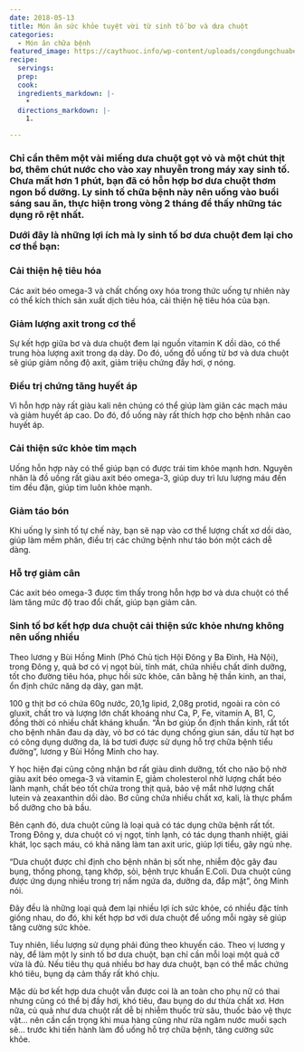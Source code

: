 ```yaml
---
date: 2018-05-13
title: Món ăn sức khỏe tuyệt vời từ sinh tố bơ và dưa chuột
categories:
  - Món ăn chữa bệnh
featured_image: https://caythuoc.info/wp-content/uploads/congdungchuabenhcuabovaduachuot.png
recipe:
  servings:  
  prep:  
  cook:  
  ingredients_markdown: |-
    * 
  directions_markdown: |-
    1. 

---
```

<h3>Chỉ cần thêm một vài miếng dưa chuột gọt vỏ và một chút thịt bơ, thêm chút nước cho vào xay nhuyễn trong máy xay sinh tố. Chưa mất hơn 1 phút, bạn đã có hỗn hợp bơ dưa chuột thơm ngon bổ dưỡng. Ly sinh tố chữa bệnh này nên uống vào buổi sáng sau ăn, thực hiện trong vòng 2 tháng để thấy những tác dụng rõ rệt nhất.</3>

Dưới đây là những lợi ích mà ly sinh tố bơ dưa chuột đem lại cho cơ thể bạn:

<h3>Cải thiện hệ tiêu hóa</h3>

Các axit béo omega-3 và chất chống oxy hóa trong thức uống tự nhiên này có thể kích thích sản xuất dịch tiêu hóa, cải thiện hệ tiêu hóa của bạn.

<h3>Giảm lượng axit trong cơ thể</h3>

Sự kết hợp giữa bơ và dưa chuột đem lại nguồn vitamin K dồi dào, có thể trung hòa lượng axit trong dạ dày. Do đó, uống đồ uống từ bơ và dưa chuột sẽ giúp giảm nồng độ axit, giảm triệu chứng đầy hơi, ợ nóng.

<h3>Điều trị chứng tăng huyết áp</h3>

Vì hỗn hợp này rất giàu kali nên chúng có thể giúp làm giãn các mạch máu và giảm huyết áp cao. Do đó, đồ uống này rất thích hợp cho bệnh nhân cao huyết áp.

<h3>Cải thiện sức khỏe tim mạch</h3>

Uống hỗn hợp này có thể giúp bạn có được trái tim khỏe mạnh hơn. Nguyên nhân là đồ uống rất giàu axit béo omega-3, giúp duy trì lưu lượng máu đến tim đều đặn, giúp tim luôn khỏe mạnh.

<h3>Giảm táo bón</h3>

Khi uống ly sinh tố tự chế này, bạn sẽ nạp vào cơ thể lượng chất xơ dồi dào, giúp làm mềm phân, điều trị các chứng bệnh như táo bón một cách dễ dàng.

<h3>Hỗ trợ giảm cân</h3>

Các axit béo omega-3 được tìm thấy trong hỗn hợp bơ và dưa chuột có thể làm tăng mức độ trao đổi chất, giúp bạn giảm cân.

<h3>Sinh tố bơ kết hợp dưa chuột cải thiện sức khỏe nhưng không nên uống nhiều</h3>

Theo lương y Bùi Hồng Minh (Phó Chủ tịch Hội Đông y Ba Đình, Hà Nội), trong Đông y, quả bơ có vị ngọt bùi, tính mát, chứa nhiều chất dinh dưỡng, tốt cho đường tiêu hóa, phục hồi sức khỏe, cân bằng hệ thần kinh, an thai, ổn định chức năng dạ dày, gan mật.

100 g thịt bơ có chứa 60g nước, 20,1g lipid, 2,08g protid, ngoài ra còn có gluxit, chất tro và lượng lớn chất khoáng như Ca, P, Fe, vitamin A, B1, C, đồng thời có nhiều chất kháng khuẩn. “Ăn bơ giúp ổn định thần kinh, rất tốt cho bệnh nhân đau dạ dày, vỏ bơ có tác dụng chống giun sán, dầu từ hạt bơ có công dụng dưỡng da, lá bơ tươi được sử dụng hỗ trợ chữa bệnh tiểu đường”, lương y Bùi Hồng Minh cho hay.

Y học hiện đại cũng công nhận bơ rất giàu dinh dưỡng, tốt cho não bộ nhờ giàu axit béo omega-3 và vitamin E, giảm cholesterol nhờ lượng chất béo lành mạnh, chất béo tốt chứa trong thịt quả, bảo vệ mắt nhờ lượng chất lutein và zeaxanthin dồi dào. Bơ cũng chứa nhiều chất xơ, kali, là thực phẩm bổ dưỡng cho bà bầu.

Bên cạnh đó, dưa chuột cũng là loại quả có tác dụng chữa bệnh rất tốt. Trong Đông y, dưa chuột có vị ngọt, tính lạnh, có tác dụng thanh nhiệt, giải khát, lọc sạch máu, có khả năng làm tan axit uric, giúp lợi tiểu, gây ngủ nhẹ.

“Dưa chuột được chỉ định cho bệnh nhân bị sốt nhẹ, nhiễm độc gây đau bụng, thống phong, tạng khớp, sỏi, bệnh trực khuẩn E.Coli. Dưa chuột cũng được ứng dụng nhiều trong trị nấm ngứa da, dưỡng da, đắp mặt”, ông Minh nói.

Đây đều là những loại quả đem lại nhiều lợi ích sức khỏe, có nhiều đặc tính giống nhau, do đó, khi kết hợp bơ với dưa chuột để uống mỗi ngày sẽ giúp tăng cường sức khỏe.

Tuy nhiên, liều lượng sử dụng phải đúng theo khuyến cáo. Theo vị lương y này, để làm một ly sinh tố bơ dưa chuột, bạn chỉ cần mỗi loại một quả cỡ vừa là đủ. Nếu tiêu thụ quá nhiều bơ hay dưa chuột, bạn có thể mắc chứng khó tiêu, bụng dạ cảm thấy rất khó chịu.

Mặc dù bơ kết hợp dưa chuột vẫn được coi là an toàn cho phụ nữ có thai nhưng cũng có thể bị đầy hơi, khó tiêu, đau bụng do dư thừa chất xơ. Hơn nữa, củ quả như dưa chuột rất dễ bị nhiễm thuốc trừ sâu, thuốc bảo vệ thực vật… nên cần cẩn trọng khi mua hàng cũng như rửa ngâm nước muối sạch sẽ… trước khi tiến hành làm đồ uống hỗ trợ chữa bệnh, tăng cường sức khỏe. 